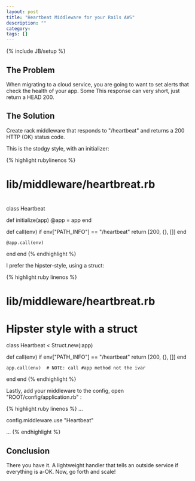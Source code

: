 ```yaml
---
layout: post
title: "Heartbeat Middleware for your Rails AWS"
description: ""
category: 
tags: []
---
```

{% include JB/setup %}


## The Problem ##

When migrating to a cloud service, you are going to want to set alerts that
check the health of your app. Some This response can very short, just return
a HEAD 200.


## The Solution ##

Create rack middleware that responds to "/heartbeat" and returns a 200 HTTP (OK)
status code. 

This is the stodgy style, with an initializer:

{% highlight rubylinenos %}
# lib/middleware/heartbreat.rb 
# 
class Heartbeat 

  def initialize(app)
    @app = app
  end

  def call(env)
    if env["PATH_INFO"] == "/heartbeat"
      return [200, {}, []]
    end

    @app.call(env)
  end
end
{% endhighlight %}

I prefer the hipster-style, using a struct:

{% highlight ruby linenos %}
# lib/middleware/heartbreat.rb 
# Hipster style with a struct

class Heartbeat < Struct.new(:app)

  def call(env)
    if env["PATH_INFO"] == "/heartbeat"
      return [200, {}, []]
    end

    app.call(env)  # NOTE: call #app method not the ivar
  end
end
{% endhighlight %}

Lastly, add your middleware to the config, open "ROOT/config/application.rb" :

{% highlight ruby linenos %}
  ...

  config.middleware.use "Heartbeat"

  ...
{% endhighlight %}


## Conclusion ##

There you have it. A lightweight handler that tells an outside service if
everything is a-OK. Now, go forth and scale!
